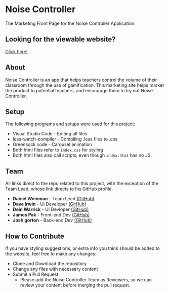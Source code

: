 # Noise Controller

The Marketing Front Page for the Noise Controller Application.

## Looking for the viewable website?

[Click here!](https://thenoisecontroller.netlify.com/)

## About

Noise Controller is an app that helps teachers control the volume of their classroom through the use of gamification. This marketing site helps market the product to potential teachers, and encourage them to try out Noise Controller.

## Setup

The following programs and setups were used for this project:
* Visual Studio Code - Editing all files
* less-watch-compiler - Compiling .less files to .css
* Greensock code - Carousel animation
* Both html files refer to `index.css` for styling
* Both html files also call scripts, even though `index.html` has no JS.

## Team

All links direct to the repo related to this project, with the exception of the Team Lead, whose link directs to his GitHub profile.
* **Daniel Weinman** - Team Lead [(GitHub)](https://github.com/notontilt09)
* **Dave Irwin** - UI Developer [(GitHub)](https://github.com/noise-controller-0520/noise-controller-0520-UI-Dave)
* **Dein Warrick** - UI Devloper [(GitHub)](#About)
* **James Pak** - Front-end Dev [(GitHub)](https://github.com/noise-controller-0520/noise-controller-0520-FE)
* **Josh gorton** - Back-end Dev [(GitHub)](https://github.com/noise-controller-0520/Noise-Controller-0520-BE)

## How to Contribute

If you have styling suggestions, or extra info you think should be added to the website, feel free to make any changes:
* Clone and Download the repository
* Change any files with necessary content
* Submit a Pull Request 
  * Please add the Noise Controller Team as Reviewers, so we can review your content before merging the pull request.